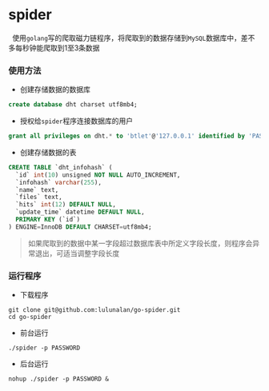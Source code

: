 
# spider

&nbsp;&nbsp;使用`golang`写的爬取磁力链程序，将爬取到的数据存储到`MySQL`数据库中，差不多每秒钟能爬取到1至3条数据

### 使用方法

- 创建存储数据的数据库

```sql
create database dht charset utf8mb4;
```

- 授权给`spider`程序连接数据库的用户

```sql
grant all privileges on dht.* to 'btlet'@'127.0.0.1' identified by 'PASSWORD';
```

- 创建存储数据的表

```sql
CREATE TABLE `dht_infohash` (
  `id` int(10) unsigned NOT NULL AUTO_INCREMENT,
  `infohash` varchar(255),
  `name` text,
  `files` text,
  `hits` int(12) DEFAULT NULL,
  `update_time` datetime DEFAULT NULL,
  PRIMARY KEY (`id`)
) ENGINE=InnoDB DEFAULT CHARSET=utf8mb4;
```

> 如果爬取到的数据中某一字段超过数据库表中所定义字段长度，则程序会异常退出，可适当调整字段长度

### 运行程序

- 下载程序

```shell
git clone git@github.com:lulunalan/go-spider.git
cd go-spider
```

- 前台运行

```shell
./spider -p PASSWORD
```

- 后台运行

```shell
nohup ./spider -p PASSWORD &
```
